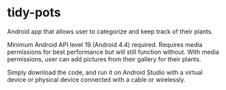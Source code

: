 # tidy-pots
Android app that allows user to categorize and keep track of their plants.

Minimum Android API level 19 (Android 4.4) required.
Requires media permissions for best performance but will still function without.
With media permissions, user can add pictures from their gallery for their plants.

Simply download the code, and run it on Android Studio with a virtual device or physical device connected with a cable or wirelessly.
